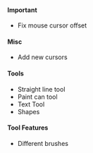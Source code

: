 #### Important
- Fix mouse cursor offset

#### Misc
- Add new cursors

#### Tools
- Straight line tool
- Paint can tool
- Text Tool
- Shapes

#### Tool Features
- Different brushes
